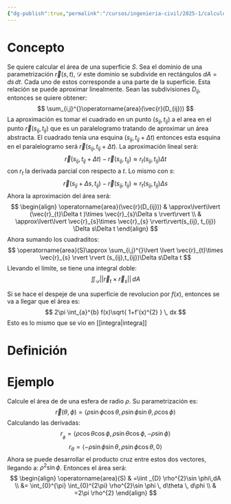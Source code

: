 ```yaml
---
{"dg-publish":true,"permalink":"/cursos/ingenieria-civil/2025-1/calculo-iii/3-campos-vectoriales-e-integrales-de-superficie/area-de-una-superficie-parametrizada-usando-integrales/","tags":["I3MAT1630"]}
---
```


# Concepto
Se quiere calcular el área de una superficie $S$. Sea el dominio de una parametrización $\vec{r}(s,t)$, $\mathcal{D}$ este dominio se subdivide en rectángulos $dA=ds\,dt$. Cada uno de estos corresponde a una parte de la superficie. Esta relación se puede aproximar linealmente.
Sean las subdivisiones $D_{ij}$, entonces se quiere obtener:
$$
\sum_{i,j}^{}\operatorname{area}(\vec{r}(D_{ij}))
$$
La aproximación es tomar el cuadrado en un punto $(s_{ij}, t_{ij})$ a el area en el punto $\vec{r}(s_{ij}, t_{ij})$ que es un paralelogramo tratando de aproximar un área abstracta.
El cuadrado tenía una esquina $(s_{ij}, t_{ij}+\Delta t)$ entonces esta esquina en el paralelogramo será $\vec{r}(s_{ij}, t_{ij}+\Delta t)$. La aproximación lineal será:
$$
\vec{r}(s_{ij}, t_{ij}+\Delta t)-\vec{r}(s_{ij}, t_{ij})\approx r_{t}(s_{ij}, t_{ij})\Delta t
$$
con $r_{t}$ la derivada parcial con respecto a $t$. Lo mismo con $s$:
$$
\vec{r}(s_{ij}+\Delta s, t_{ij})-\vec{r}(s_{ij}, t_{ij})\approx r_{t}(s_{ij}, t_{ij})\Delta s
$$
Ahora la aproximación del área será:
$$
\begin{align}
\operatorname{area}(\vec{r}(D_{ij})) & \approx\lvert\lvert (\vec{r}_{t}\Delta t )\times \vec{r}_{s}\Delta s \rvert\rvert \\
 & \approx\lvert\lvert \vec{r}_{s}\times \vec{r}_{s} \rvert\rvert(s_{ij}, t_{ij}) \Delta s\Delta t 
\end{align}
$$
Ahora sumando los cuadraditos:
$$
\operatorname{area}(S)\approx \sum_{i,j}^{}\lvert \lvert \vec{r}_{t}\times \vec{r}_{s} \rvert \rvert (s_{ij},t_{ij})\Delta s\Delta t 
$$
Llevando el límite, se tiene una integral doble:
$$
\iint_{\mathcal{D}} \lvert \lvert \vec{r}_{t}\times \vec{r}_{s} \rvert \rvert   \, dA 
$$

Si se hace el despeje de una superficie de revolucion por $f(x)$, entonces se va a llegar que el área es:
$$
2\pi \int_{a}^{b} f(x)\sqrt{ 1+f'(x)^{2} } \, dx 
$$
Esto es lo mismo que se vio en [[integra\|integra]]
# Definición
# Ejemplo
Calcule el área de de una esfera de radio $\rho$.
Su parametrización es:
$$
\vec{r}(\theta,\phi)=\langle  \rho \sin \phi \cos\theta,\rho \sin \phi \sin\theta,\rho \cos \phi\rangle 
$$
Calculando las derivadas:
$$
r_{_{\phi}}=\langle \rho \cos \theta \cos \phi, \rho \sin\theta \cos \phi, -\rho \sin \phi \rangle 
$$
$$
r_{\theta}=\langle -\rho \sin \phi \sin\theta, \rho \sin \phi \cos\theta, 0 \rangle 
$$
Ahora se puede desarrollar el producto cruz entre estos dos vectores, llegando a: $\rho^{2}\sin \phi$. 
Entonces el área será:
$$
\begin{align}
\operatorname{area}(S) & =\iint _{D} \rho^{2}\sin \phi\,dA \\
 &= \int_{0}^{\pi} \int_{0}^{2\pi} \rho^{2}\sin \phi \, d\theta  \, d\phi  \\
 & =2\pi \rho^{2}
\end{align}
$$
